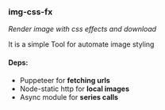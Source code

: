 ### img-css-fx
*Render image with css effects and download*

It is a simple Tool for automate image styling

#### Deps:
* Puppeteer for **fetching urls**
* Node-static http for **local images**
* Async module for **series calls**
